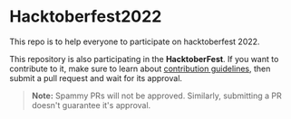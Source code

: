 # Hacktoberfest2022
This repo is to help everyone to participate on hacktoberfest 2022.

This repository is also participating in the **HacktoberFest**. If you want to contribute to it, make sure to learn about [contribution guidelines](https://github.com/Sharjeel-Iftikhar/HacktoFest/edit/main/README.md), then submit a pull request and wait for its approval.


> **Note:** Spammy PRs will not be approved. Similarly, submitting a PR doesn't guarantee it's approval.
